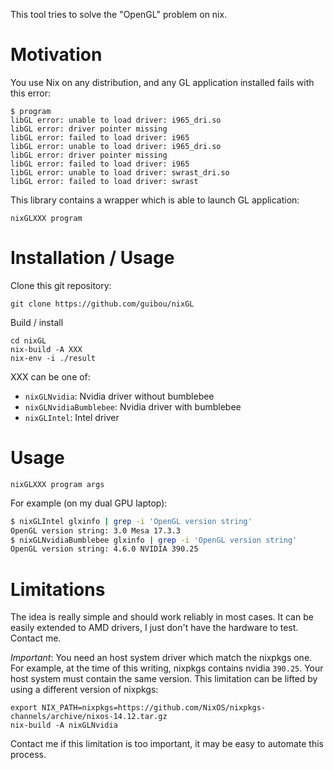 This tool tries to solve the "OpenGL" problem on nix.

# Motivation

You use Nix on any distribution, and any GL application installed fails with this error:

```
$ program
libGL error: unable to load driver: i965_dri.so
libGL error: driver pointer missing
libGL error: failed to load driver: i965
libGL error: unable to load driver: i965_dri.so
libGL error: driver pointer missing
libGL error: failed to load driver: i965
libGL error: unable to load driver: swrast_dri.so
libGL error: failed to load driver: swrast
```

This library contains a wrapper which is able to launch GL application:

```
nixGLXXX program
```

# Installation / Usage

Clone this git repository:

```
git clone https://github.com/guibou/nixGL
```

Build / install

```
cd nixGL
nix-build -A XXX
nix-env -i ./result
```

XXX can be one of:

- `nixGLNvidia`: Nvidia driver without bumblebee
- `nixGLNvidiaBumblebee`: Nvidia driver with bumblebee
- `nixGLIntel`: Intel driver

# Usage

```
nixGLXXX program args
```

For example (on my dual GPU laptop):

```bash
$ nixGLIntel glxinfo | grep -i 'OpenGL version string'
OpenGL version string: 3.0 Mesa 17.3.3
$ nixGLNvidiaBumblebee glxinfo | grep -i 'OpenGL version string'
OpenGL version string: 4.6.0 NVIDIA 390.25
```

# Limitations

The idea is really simple and should work reliably in most cases. It
can be easily extended to AMD drivers, I just don't have the hardware
to test. Contact me.

*Important*: You need an host system driver which match the nixpkgs one. For example, at the time of this writing, nixpkgs contains nvidia `390.25`. Your host system must contain the same version. This limitation can be lifted by using a different version of nixpkgs:

```shell
export NIX_PATH=nixpkgs=https://github.com/NixOS/nixpkgs-channels/archive/nixos-14.12.tar.gz
nix-build -A nixGLNvidia
```

Contact me if this limitation is too important, it may be easy to automate this process.